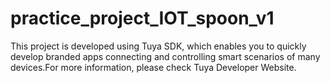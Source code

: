 # practice_project_IOT_spoon_v1
This project is developed using Tuya SDK, which enables you to quickly develop branded apps connecting and controlling smart scenarios of many devices.For more information, please check Tuya Developer Website.

